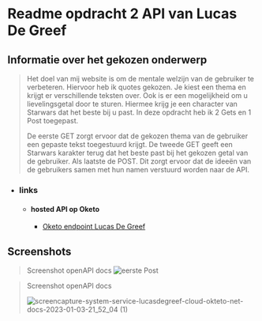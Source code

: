 # Readme opdracht 2 API van Lucas De Greef

## Informatie over het gekozen onderwerp
  >Het doel van mij website is om de mentale welzijn van de gebruiker te verbeteren. 
  >Hiervoor heb ik quotes gekozen. Je kiest een thema en krijgt er verschillende teksten over.
  >Ook is er een mogelijkheid om u lievelingsgetal door te sturen. Hiermee krijg je een character van Starwars dat het beste bij u past.
  >In deze opdracht heb ik 2 Gets en 1 Post toegepast.
  >
  > De eerste GET zorgt ervoor dat de gekozen thema van de gebruiker een gepaste tekst toegestuurd krijgt.
  > De tweede GET geeft een Starwars karakter terug dat het beste past bij het gekozen getal van de gebruiker.
  > Als laatste de POST. Dit zorgt ervoor dat de ideeën van de gebruikers samen met hun namen verstuurd worden naar de API.
* ### links
  * #### hosted API op Oketo
    * [Oketo endpoint Lucas De Greef](https://system-service-lucasdegreef.cloud.okteto.net)

## Screenshots
>Screenshot openAPI docs
![eerste Post](https://user-images.githubusercontent.com/82623056/210449727-8d044f5a-de77-4a4e-a00a-3f91a822c71e.png)


>Screenshot openAPI docs
>
>![screencapture-system-service-lucasdegreef-cloud-okteto-net-docs-2023-01-03-21_52_04 (1)](https://user-images.githubusercontent.com/82623056/210449263-9c038b9a-f8d7-40e9-bbf3-c6a535716963.png)
